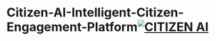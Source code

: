 # Citizen-AI-Intelligent-Citizen-Engagement-Platform[![CITIZEN AI](https://img.shields.io/badge/%F0%9F%A4%97-CITIZEN%20AI%20PROJECT-blue)](https://huggingface.co/spaces/Prithishwaran/CITIZEN_AI)
